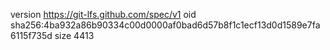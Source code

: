 version https://git-lfs.github.com/spec/v1
oid sha256:4ba932a86b90334c00d0000af0bad6d57b8f1c1ecf13d0d1589e7fa6115f735d
size 4413
